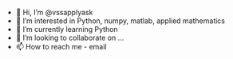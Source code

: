 - 👋 Hi, I’m @vssapplyask
- 👀 I’m interested in Python, numpy, matlab, applied mathematics
- 🌱 I’m currently learning Python
- 💞️ I’m looking to collaborate on ...
- 📫 How to reach me - email

<!---
vssapplyask/vssapplyask is a ✨ special ✨ repository because its `README.md` (this file) appears on your GitHub profile.
You can click the Preview link to take a look at your changes.
--->

